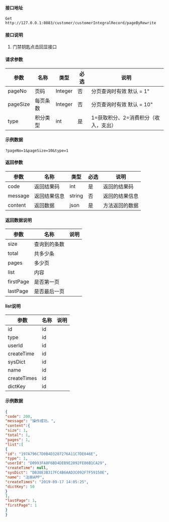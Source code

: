 #### 接口地址
`Get http://127.0.0.1:8083/customer/customerIntegralRecord/pageByRewrite`

#### 接口说明
1. 门禁钥匙点击回显接口 

#### 请求参数
| 参数 | 名称 | 类型 | 必选 |说明|
| ------ | ------ | ------ |------|------|
| pageNo | 页码 | Integer |否|分页查询时有效 默认 = 1"|
| pageSize | 每页条数 | Integer |否|分页查询时有效 默认 = 10"|
| type | 积分类型 | int |是|1=获取积分、2=消费积分（收入，支出）|

#### 示例数据
` ?pageNo=1&pageSize=10&type=1 `

#### 返回参数
| 参数 | 名称 | 类型 | 必选 |说明|
| ------ | ------ | ------ |------|------|
| code | 返回结果码 | int |是|返回的结果码|
|message|返回结果信息|string|否|返回的结果信息|
|content|返回数据|json|是|方法返回的数据|

#### 返回数据说明
| 参数 | 名称 |说明|
| ------ | ------ |------|
|size|查询到的条数||
|total|共多少条||
|pages|多少页||
|list|内容||
|firstPage|是否第一页||
|lastPage|是否最后一页||

#### list说明
| 参数 | 名称 |说明|
| ------ | ------ |------|
|id|id||
|type|id||
|userId|id||
|createTime|id||
|sysDict|id||
|name|id||
|createTimes|id||
|dictKey|id||

#### 示例数据
```json
{
"code": 200,
"message": "操作成功。",
"content":{
"size": 1,
"total": 1,
"pages": 1,
"list":[
{
"id": "197A796C7D0B4D3287276A11C7DE046E",
"type": 1,
"userId": "D0993FA8F6BD4DEB9E2092FE86B1CA29",
"createTime": null,
"sysDict": "DB38E3B317FC4B6AAD3C092F7F59150E",
"name": "注册APP",
"createTimes": "2019-09-17 14:05:25",
"dictKey": 50
}
],
"lastPage": 1,
"firstPage": 1
}
}
```
